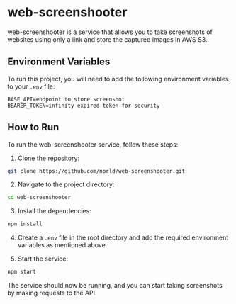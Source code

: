 # web-screenshooter

web-screenshooter is a service that allows you to take screenshots of websites using only a link and store the captured images in AWS S3.

## Environment Variables

To run this project, you will need to add the following environment variables to your `.env` file:

```
BASE_API=endpoint to store screenshot
BEARER_TOKEN=infinity expired token for security
```

## How to Run

To run the web-screenshooter service, follow these steps:

1. Clone the repository:
  ```sh
  git clone https://github.com/norld/web-screenshooter.git
  ```

2. Navigate to the project directory:
  ```sh
  cd web-screenshooter
  ```

3. Install the dependencies:
  ```sh
  npm install
  ```

4. Create a `.env` file in the root directory and add the required environment variables as mentioned above.

5. Start the service:
  ```sh
  npm start
  ```

The service should now be running, and you can start taking screenshots by making requests to the API.